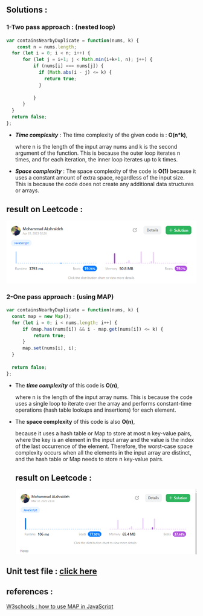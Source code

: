 ## Solutions : 

### 1-Two pass approach : (nested loop)
```js
var containsNearbyDuplicate = function(nums, k) {
    const n = nums.length;
  for (let i = 0; i < n; i++) {
      for (let j = i+1; j < Math.min(i+k+1, n); j++) {
          if (nums[i] === nums[j]) {
            if (Math.abs(i - j) <= k) {
              return true;
            }
              
          }
      }
  }
  return false;
};
```
- ***Time complexity*** : The time complexity of the given code is : **O(n*k)**,

   where n is the length of the input array nums and k is the second argument of the function.
  This is because the outer loop iterates n times, and for each iteration, the inner loop iterates up to k times.

- ***Space complexity*** :  The space complexity of the code is **O(1)**
because it uses a constant amount of extra space, 
regardless of the input size. This is because the code does not create any additional data structures or arrays.
## result on Leetcode : 
![containsDuplicate](../assets/containsDuplicatII-nestedLoop.png)
### 2-One pass approach : (using MAP)
```js
var containsNearbyDuplicate = function(nums, k) {
  const map = new Map();
  for (let i = 0; i < nums.length; i++) {
      if (map.has(nums[i]) && i - map.get(nums[i]) <= k) {
          return true;
      }
      map.set(nums[i], i);
  }

  return false;
};
```
- The ***time complexity*** of this code is **O(n)**,

   where n is the length of the input array nums.
 This is because the code uses a single loop to iterate over the array and performs constant-time operations (hash table lookups and insertions) for each element.

- The **space complexity** of this code is also **O(n)**,

  because it uses a hash table or Map to store at most n key-value pairs,
 where the key is an element in the input array and the value is the index of the last occurrence of the element. Therefore, the worst-case space complexity occurs when all the elements in the input array are distinct, and the hash table or Map needs to store n key-value pairs.
   ## result on Leetcode : 
   ![containsDuplicate](../assets/containsDuplicatII-Map.png)
## Unit test file : [click here](containsDuplicateII.test.js)

## references :
 [W3schools : how to use MAP in JavaScript ](https://www.w3schools.com/js/js_maps.asp)
